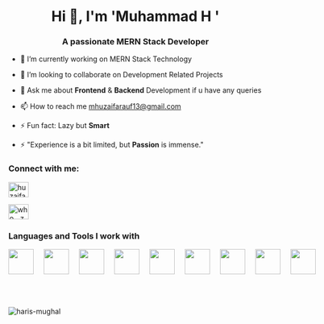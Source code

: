 <h1 align="center">Hi 👋, I'm 'Muhammad H '</h1>
<h3 align="center">A passionate <b>MERN</b> Stack Developer</h3>

- 🔭 I’m currently working on MERN Stack Technology
 
- 👯 I’m looking to collaborate on Development Related Projects
 
- 💬 Ask me about <b>Frontend</b> & <b>Backend</b> Development if u have any queries

- 📫 How to reach me mhuzaifarauf13@gmail.com

- ⚡ Fun fact: Lazy but <b>Smart</b>

- ⚡ "Experience is a bit limited, but <b>Passion</b> is immense."

<h3 align="left">Connect with me:</h3>
<p align="left">
 
<a href="https://www.linkedin.com/in/huzaifa-rauf-its-me/" target="blank"><img align="center" src="https://raw.githubusercontent.com/rahuldkjain/github-profile-readme-generator/master/src/images/icons/Social/linked-in-alt.svg" alt="huzaifa-rauf-its-me" height="30" width="40" /></a>

<a href="https://www.instagram.com/who__zaifaa/" target="blank"><img align="center" src="https://raw.githubusercontent.com/rahuldkjain/github-profile-readme-generator/master/src/images/icons/Social/instagram.svg" alt="who__zaifaa/" height="30" width="40" /></a>

<h3 align="left">Languages and Tools I work with</h3>

<div style="display: flex; gap: 20px;">
  <img src="https://upload.wikimedia.org/wikipedia/commons/a/a7/React-icon.svg" height="50" />
  <img src="https://assets.vercel.com/image/upload/v1607554385/repositories/next-js/next-logo.png" height="50" />
  <img src="https://upload.wikimedia.org/wikipedia/commons/thumb/b/b2/Bootstrap_logo.svg/2560px-Bootstrap_logo.svg.png" height="50" />
  <img src="https://webassets.mongodb.com/_com_assets/cms/mongodb_logo1-76twgcu2dm.png" height="50" />
  <img src="https://upload.wikimedia.org/wikipedia/commons/d/d9/Node.js_logo.svg" height="50" />
  <img src="https://upload.wikimedia.org/wikipedia/commons/9/99/Unofficial_JavaScript_logo_2.svg" height="50" />
  <img src="https://firebase.google.com/images/brand-guidelines/logo-vertical.png" height="50" />
  <img src="https://upload.wikimedia.org/wikipedia/commons/4/4c/Typescript_logo_2020.svg" height="50" />
  <img src="https://www.vectorlogo.zone/logos/tailwindcss/tailwindcss-icon.svg" height="50" />
</div>

</br>
</br>
</br>

<p><img align="left" src="https://github-readme-stats.vercel.app/api/top-langs?username=haris-mughal&show_icons=true&locale=en&layout=compact" alt="haris-mughal" /></p>
